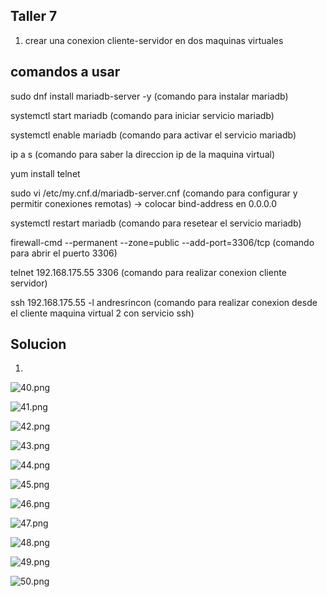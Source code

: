 ## Taller 7

1. crear una conexion cliente-servidor en dos maquinas virtuales

## comandos a usar

sudo dnf install mariadb-server -y (comando para instalar mariadb)

systemctl start mariadb (comando para iniciar servicio mariadb)

systemctl enable mariadb (comando para activar el servicio mariadb)

ip a s (comando para saber la direccion ip de la maquina virtual)

yum install telnet

sudo vi /etc/my.cnf.d/mariadb-server.cnf (comando para configurar y permitir conexiones remotas) -> colocar bind-address en 0.0.0.0

systemctl restart mariadb (comando para resetear el servicio mariadb)

firewall-cmd --permanent --zone=public --add-port=3306/tcp  (comando para abrir el puerto 3306)

telnet 192.168.175.55 3306 (comando para realizar conexion cliente servidor)

ssh 192.168.175.55 -l andresrincon (comando para realizar conexion desde el cliente maquina virtual 2 con servicio ssh)

## Solucion

1.

<img src="/img/40.png" title="40.png" name="40.png"/><br>

<img src="/img/41.png" title="41.png" name="41.png"/><br>

<img src="/img/42.png" title="42.png" name="42.png"/><br>

<img src="/img/43.png" title="43.png" name="43.png"/><br>

<img src="/img/44.png" title="44.png" name="44.png"/><br>

<img src="/img/45.png" title="45.png" name="45.png"/><br>

<img src="/img/46.png" title="46.png" name="46.png"/><br>

<img src="/img/47.png" title="47.png" name="47.png"/><br>

<img src="/img/48.png" title="48.png" name="48.png"/><br>

<img src="/img/49.png" title="49.png" name="49.png"/><br>

<img src="/img/50.png" title="50.png" name="50.png"/><br>
